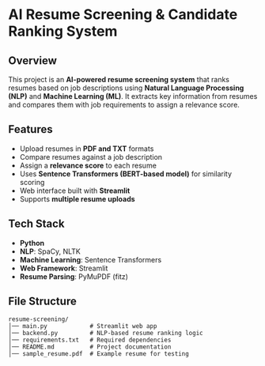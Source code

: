 # AI Resume Screening & Candidate Ranking System  

## Overview  
This project is an **AI-powered resume screening system** that ranks resumes based on job descriptions using **Natural Language Processing (NLP)** and **Machine Learning (ML)**. It extracts key information from resumes and compares them with job requirements to assign a relevance score.  

## Features  
- Upload resumes in **PDF and TXT** formats  
- Compare resumes against a job description  
- Assign a **relevance score** to each resume  
- Uses **Sentence Transformers (BERT-based model)** for similarity scoring  
- Web interface built with **Streamlit**  
- Supports **multiple resume uploads**  

## Tech Stack  
- **Python**  
- **NLP**: SpaCy, NLTK  
- **Machine Learning**: Sentence Transformers  
- **Web Framework**: Streamlit  
- **Resume Parsing**: PyMuPDF (fitz)  

## File Structure  
```plaintext
resume-screening/
│── main.py            # Streamlit web app
│── backend.py         # NLP-based resume ranking logic
│── requirements.txt   # Required dependencies
│── README.md          # Project documentation
│── sample_resume.pdf  # Example resume for testing

